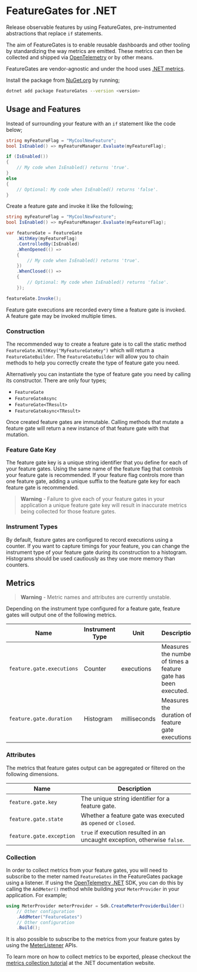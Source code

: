 # FeatureGates for .NET

Release observable features by using FeatureGates, pre-instrumented abstractions that replace `if` statements.

The aim of FeatureGates is to enable reusable dashboards and other tooling by standardizing the way metrics are emitted. These metrics can then be collected and shipped via [OpenTelemetry](https://opentelemetry.io/) or by other means.

FeatureGates are vendor-agnostic and under the hood uses [.NET metrics](https://docs.microsoft.com/dotnet/core/diagnostics/metrics).

Install the package from [NuGet.org](https://www.nuget.org/packages/FeatureGates) by running;

```sh
dotnet add package FeatureGates --version <version>
```

## Usage and Features

Instead of surrounding your feature with an `if` statement like the code below;

```C#
string myFeatureFlag = "MyCoolNewFeature";
bool IsEnabled() => myFeatureManager.Evaluate(myFeatureFlag);

if (IsEnabled())
{
    // My code when IsEnabled() returns 'true'.
}
else
{
    // Optional: My code when IsEnabled() returns 'false'.
}
```

Create a feature gate and invoke it like the following;

```C#
string myFeatureFlag = "MyCoolNewFeature";
bool IsEnabled() => myFeatureManager.Evaluate(myFeatureFlag);

var featureGate = FeatureGate
    .WithKey(myFeatureFlag)
    .ControlledBy(IsEnabled)
    .WhenOpened(() =>
    {
        // My code when IsEnabled() returns 'true'.
    })
    .WhenClosed(() =>
    {
        // Optional: My code when IsEnabled() returns 'false'.
    });

featureGate.Invoke();
```

Feature gate executions are recorded every time a feature gate is invoked. A feature gate may be invoked multiple times.

### Construction

The recommended way to create a feature gate is to call the static method `FeatureGate.WithKey("MyFeatureGateKey")` which will return a `FeatureGateBuilder`. The `FeatureGateBuilder` will allow you to chain methods to help you correctly create the type of feature gate you need.

Alternatively you can instantiate the type of feature gate you need by calling its constructor. There are only four types;

- `FeatureGate`
- `FeatureGateAsync`
- `FeatureGate<TResult>`
- `FeatureGateAsync<TResult>`

Once created feature gates are immutable. Calling methods that mutate a feature gate will return a new instance of that feature gate with that mutation.

### Feature Gate Key

The feature gate key is a unique string identifier that you define for each of your feature gates. Using the same name of the feature flag that controls your feature gate is recommended. If your feature flag controls more than one feature gate, adding a unique suffix to the feature gate key for each feature gate is recommended.

> **Warning** - Failure to give each of your feature gates in your application a unique feature gate key will result in inaccurate metrics being collected for those feature gates.

### Instrument Types

By default, feature gates are configured to record executions using a counter. If you want to capture timings for your feature, you can change the instrument type of your feature gate during its construction to a histogram. Histograms should be used cautiously as they use more memory than counters.

## Metrics

> **Warning** - Metric names and attributes are currently unstable.

Depending on the instrument type configured for a feature gate, feature gates will output one of the following metrics.

| Name                       | Instrument Type  | Unit          | Description                                                     |
| -------------------------- | ---------------- | ------------- | --------------------------------------------------------------- |
| `feature.gate.executions`  | Counter          | executions    | Measures the number of times a feature gate has been executed.  |
| `feature.gate.duration`    | Histogram        | milliseconds  | Measures the duration of feature gate executions.               |

### Attributes

The metrics that feature gates output can be aggregated or filtered on the following dimensions.

| Name                       | Description                                                                |
| -------------------------  | -------------------------------------------------------------------------- |
| `feature.gate.key`         | The unique string identifier for a feature gate.                           |
| `feature.gate.state`       | Whether a feature gate was executed as `opened` or `closed`.               |
| `feature.gate.exception`   | `true` if execution resulted in an uncaught exception, otherwise `false`.  |

### Collection

In order to collect metrics from your feature gates, you will need to subscribe to the meter named `FeatureGates` in the FeatureGates package using a listener. If using the [OpenTelemetry .NET](https://github.com/open-telemetry/opentelemetry-dotnet) SDK, you can do this by calling the `AddMeter()` method while building your `MeterProvider` in your application. For example;

```C#
using MeterProvider meterProvider = Sdk.CreateMeterProviderBuilder()
    // Other configuration
    .AddMeter("FeatureGates")
    // Other configuration
    .Build();
```

It is also possible to subscribe to the metrics from your feature gates by using the [MeterListener](https://docs.microsoft.com/dotnet/api/system.diagnostics.metrics.meterlistener) APIs.

To learn more on how to collect metrics to be exported, please checkout the [metrics collection tutorial](https://docs.microsoft.com/en-au/dotnet/core/diagnostics/metrics-collection) at the .NET documentation website.

